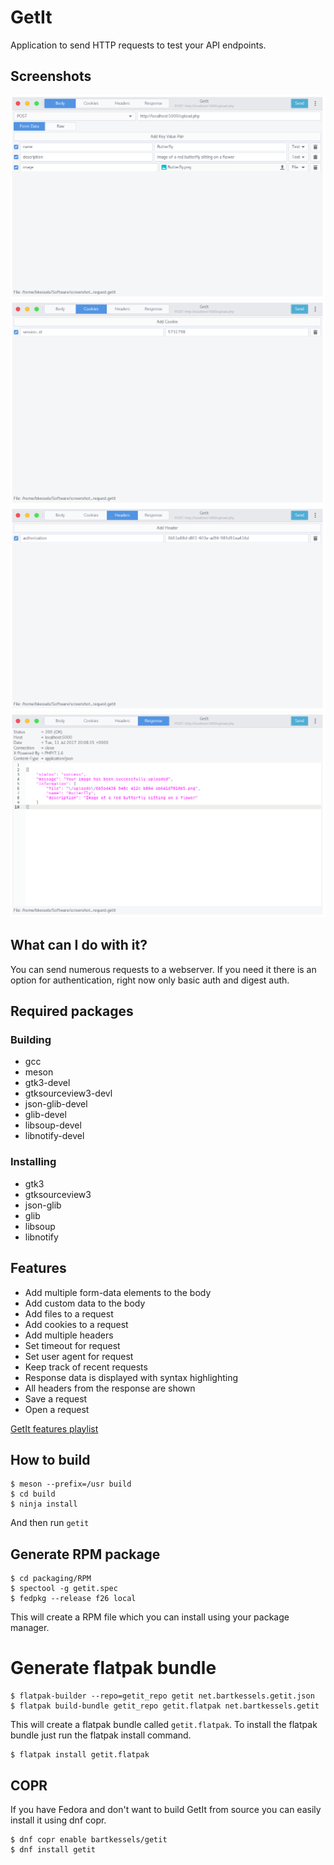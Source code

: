 # GetIt

Application to send HTTP requests to test your API endpoints.

## Screenshots

![GetIt Body](data/screenshots/body.png)
![GetIt Cookies](data/screenshots/cookies.png)
![GetIt Headers](data/screenshots/headers.png)
![GetIt Response](data/screenshots/response.png)

## What can I do with it?

You can send numerous requests to a webserver. If you need it there is an
option for authentication, right now only basic auth and digest auth.

## Required packages

### Building
- gcc
- meson
- gtk3-devel
- gtksourceview3-devl
- json-glib-devel
- glib-devel
- libsoup-devel
- libnotify-devel

### Installing
- gtk3
- gtksourceview3
- json-glib
- glib
- libsoup
- libnotify

## Features

- Add multiple form-data elements to the body
- Add custom data to the body
- Add files to a request
- Add cookies to a request
- Add multiple headers
- Set timeout for request
- Set user agent for request
- Keep track of recent requests
- Response data is displayed with syntax highlighting
- All headers from the response are shown
- Save a request
- Open a request

[GetIt features playlist](https://www.youtube.com/playlist?list=PLP-QZD6Cd0MWh7969cLZg31gO71s44Bk4)

## How to build

```
$ meson --prefix=/usr build
$ cd build
$ ninja install
```
And then run `getit`

## Generate RPM package

```
$ cd packaging/RPM
$ spectool -g getit.spec
$ fedpkg --release f26 local
```

This will create a RPM file which you can install using your package manager.

# Generate flatpak bundle

```
$ flatpak-builder --repo=getit_repo getit net.bartkessels.getit.json
$ flatpak build-bundle getit_repo getit.flatpak net.bartkessels.getit
```

This will create a flatpak bundle called `getit.flatpak`. To install the flatpak bundle
just run the flatpak install command.

```
$ flatpak install getit.flatpak
```

## COPR

If you have Fedora and don't want to build GetIt from source you can easily install it using dnf copr.

```
$ dnf copr enable bartkessels/getit
$ dnf install getit
```

